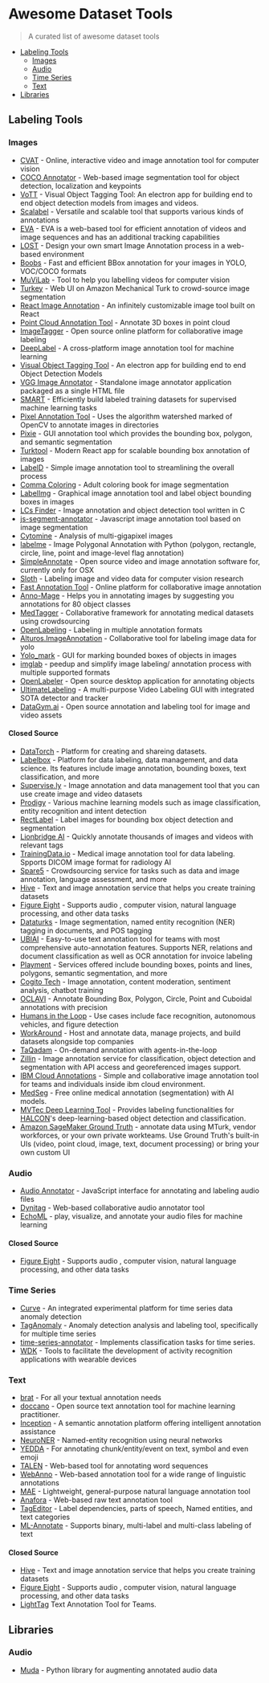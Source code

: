 # Awesome Dataset Tools

> A curated list of awesome dataset tools

- [Labeling Tools](#labeling-tools)
  - [Images](#images)
  - [Audio](#audio)
  - [Time Series](#time-series)
  - [Text](#text)
- [Libraries](#libraries)

## Labeling Tools

### Images

- [CVAT](https://github.com/opencv/cvat) - Online, interactive video and image annotation tool for computer vision
- [COCO Annotator](https://github.com/jsbroks/coco-annotator) - Web-based image segmentation tool for object detection, localization and keypoints
- [VoTT](https://github.com/microsoft/VoTT) - Visual Object Tagging Tool: An electron app for building end to end object detection models from images and videos.
- [Scalabel](https://github.com/scalabel/scalabel) - Versatile and scalable tool that supports various kinds of annotations
- [EVA](https://github.com/Ericsson/eva) - EVA is a web-based tool for efficient annotation of videos and image sequences and has an additional tracking capabilities
- [LOST](https://github.com/l3p-cv/lost) -  Design your own smart Image Annotation process in a web-based environment
- [Boobs](https://github.com/drainingsun/boobs) - Fast and efficient BBox annotation for your images in YOLO, VOC/COCO formats
- [MuViLab](https://github.com/ale152/muvilab) - Tool to help you labelling videos for computer vision
- [Turkey](https://github.com/yanfengliu/turkey) - Web UI on Amazon Mechanical Turk to crowd-source image segmentation
- [React Image Annotation](https://github.com/Secretmapper/react-image-annotation) - An infinitely customizable image tool built on React
- [Point Cloud Annotation Tool](https://github.com/springzfx/point-cloud-annotation-tool) - Annotate 3D boxes in point cloud
- [ImageTagger](https://github.com/bit-bots/imagetagger) - Open source online platform for collaborative image labeling
- [DeepLabel](https://github.com/jveitchmichaelis/deeplabel) - A cross-platform image annotation tool for machine learning
- [Visual Object Tagging Tool](https://github.com/microsoft/VoTT) - An electron app for building end to end Object Detection Models
- [VGG Image Annotator](https://gitlab.com/vgg/via) - Standalone image annotator application packaged as a single HTML file
- [SMART](https://github.com/RTIInternational/SMART) - Efficiently build labeled training datasets for supervised machine learning tasks
- [Pixel Annotation Tool](https://github.com/abreheret/PixelAnnotationTool) - Uses the algorithm watershed marked of OpenCV to annotate images in directories
- [Pixie](https://github.com/buni-rock/Pixie) - GUI annotation tool which provides the bounding box, polygon, and semantic segmentation
- [Turktool](https://github.com/jaxony/turktool) - Modern React app for scalable bounding box annotation of images
- [LabelD](https://github.com/sweppner/labeld) - Simple image annotation tool to streamlining the overall process
- [Comma Coloring](https://github.com/commaai/commacoloring) - Adult coloring book for image segmentation
- [LabelImg](https://github.com/tzutalin/labelImg) - Graphical image annotation tool and label object bounding boxes in images
- [LCs Finder](https://github.com/lc-soft/LC-Finder) - Image annotation and object detection tool written in C
- [js-segment-annotator](https://github.com/kyamagu/js-segment-annotator) - Javascript image annotation tool based on image segmentation
- [Cytomine](https://github.com/cytomine) - Analysis of multi-gigapixel images
- [labelme](https://github.com/wkentaro/labelme) - Image Polygonal Annotation with Python (polygon, rectangle, circle, line, point and image-level flag annotation)
- [SimpleAnnotate](https://github.com/joelb92/SimpleAnnotate) - Open source video and image annotation software for, currently only for OSX
- [Sloth](https://github.com/cvhciKIT/sloth) - Labeling image and video data for computer vision research
- [Fast Annotation Tool](https://github.com/christopher5106/FastAnnotationTool) - Online platform for collaborative image annotation
- [Anno-Mage](https://github.com/virajmavani/semi-auto-image-annotation-tool) - Helps you in annotating images by suggesting you annotations for 80 object classes
- [MedTagger](https://github.com/medtagger/MedTagger) - Collaborative framework for annotating medical datasets using crowdsourcing
- [OpenLabeling](https://github.com/Cartucho/OpenLabeling) - Labeling in multiple annotation formats
- [Alturos.ImageAnnotation](https://github.com/AlturosDestinations/Alturos.ImageAnnotation) - Collaborative tool for labeling image data for yolo
- [Yolo_mark](https://github.com/AlexeyAB/Yolo_mark) - GUI for marking bounded boxes of objects in images
- [imglab](https://github.com/NaturalIntelligence/imglab) - peedup and simplify image labeling/ annotation process with multiple supported formats
- [OpenLabeler](https://github.com/kinhong/OpenLabeler) - Open source desktop application for annotating objects
- [UltimateLabeling](https://github.com/alexandre01/UltimateLabeling) - A multi-purpose Video Labeling GUI with integrated SOTA detector and tracker
- [DataGym.ai](https://github.com/datagym-ai/datagym-core) - Open source annotation and labeling tool for image and video assets

#### Closed Source
- [DataTorch](https://datatorch.io/) - Platform for creating and shareing datasets.
- [Labelbox](https://labelbox.com/) - Platform for data labeling, data management, and data science. Its features include image annotation, bounding boxes, text classification, and more
- [Supervise.ly](https://supervise.ly/) - Image annotation and data management tool that you can use create image and video datasets
- [Prodigy](https://prodi.gy/) - Various machine learning models such as image classification, entity recognition and intent detection
- [RectLabel](https://github.com/ryouchinsa/Rectlabel-support) - Label images for bounding box object detection and segmentation
- [Lionbridge AI](https://lionbridge.ai/services/image-annotation/) - Quickly annotate thousands of images and videos with relevant tags
- [TrainingData.io](https://www.trainingdata.io/) - Medical image annotation tool for data labeling. Spports DICOM image format for radiology AI
- [Spare5](https://app.spare5.com/fives) - Crowdsourcing service for tasks such as data and image annotation, language assessment, and more
- [Hive](https://thehive.ai/) - Text and image annotation service that helps you create training datasets
- [Figure Eight](https://www.figure-eight.com/) - Supports audio , computer vision, natural language processing, and other data tasks
- [Dataturks](https://dataturks.com/) - Image segmentation, named entity recognition (NER) tagging in documents, and POS tagging
- [UBIAI](https://ubiai.tools/) - Easy-to-use text annotation tool for teams with most comprehensive auto-annotation features. Supports NER, relations and document classification as well as OCR annotation for invoice labeling
- [Playment](https://playment.io/) - Services offered include bounding boxes, points and lines, polygons, semantic segmentation, and more
- [Cogito Tech](https://www.cogitotech.com/) - Image annotation, content moderation, sentiment analysis, chatbot training
- [OCLAVI](https://oclavi.com/) - Annotate Bounding Box, Polygon, Circle, Point and Cuboidal annotations with precision
- [Humans in the Loop](https://humansintheloop.org/) -  Use cases include face recognition, autonomous vehicles, and figure detection
- [WorkAround](https://workaround.online/) - Host and annotate data, manage projects, and build datasets alongside top companies
- [TaQadam](https://taqadam.io/) - On-demand annotation with agents-in-the-loop
- [Zillin](https://zillin.io) - Image annotation service for classification, object detection and segmentation with API access and georeferenced images support.
- [IBM Cloud Annotations](https://cloud.annotations.ai/) - Simple and collaborative image annotation tool for teams and individuals inside ibm cloud environment.
- [MedSeg](https://medseg.ai/) - Free online medical annotation (segmentation) with AI models.
- [MVTec Deep Learning Tool](https://www.mvtec.com/products/deep-learning-tool/) - Provides labeling functionalities for [HALCON](https://www.mvtec.com/products/halcon/)'s deep-learning-based object detection and classification.
- [Amazon SageMaker Ground Truth](https://aws.amazon.com/sagemaker/groundtruth/) - annotate data using MTurk, vendor workforces, or your own private workteams. Use Ground Truth's built-in UIs (video, point cloud, image, text, document processing) or bring your own custom UI

### Audio

- [Audio Annotator](https://github.com/CrowdCurio/audio-annotator) - JavaScript interface for annotating and labeling audio files
- [Dynitag](https://github.com/dynilib/dynitag) - Web-based collaborative audio annotator tool
- [EchoML](https://github.com/ritazh/EchoML) - play, visualize, and annotate your audio files for machine learning

#### Closed Source

- [Figure Eight](https://www.figure-eight.com/) - Supports audio , computer vision, natural language processing, and other data tasks


### Time Series

- [Curve](https://github.com/baidu/Curve) - An integrated experimental platform for time series data anomaly detection
- [TagAnomaly](https://github.com/Microsoft/TagAnomaly) - Anomaly detection analysis and labeling tool, specifically for multiple time series
- [time-series-annotator](https://github.com/CrowdCurio/time-series-annotator) - Implements classification tasks for time series.
- [WDK](https://github.com/avenix/WDK) - Tools to facilitate the development of activity recognition applications with wearable devices

### Text

- [brat](https://github.com/nlplab/brat) - For all your textual annotation needs
- [doccano](https://github.com/chakki-works/doccano) - Open source text annotation tool for machine learning practitioner.
- [Inception](https://github.com/inception-project/inception) - A semantic annotation platform offering intelligent annotation assistance
- [NeuroNER](https://github.com/Franck-Dernoncourt/NeuroNER) - Named-entity recognition using neural networks
- [YEDDA](https://github.com/jiesutd/YEDDA) - For annotating chunk/entity/event on text, symbol and even emoji
- [TALEN](https://github.com/CogComp/talen) - Web-based tool for annotating word sequences
- [WebAnno](https://github.com/webanno/webanno) - Web-based annotation tool for a wide range of linguistic annotations
- [MAE](https://github.com/keighrim/mae-annotation) - Lightweight, general-purpose natural language annotation tool
- [Anafora](https://github.com/weitechen/anafora) - Web-based raw text annotation tool
- [TagEditor](https://github.com/d5555/TagEditor) - Label dependencies, parts of speech, Named entities, and text categories
- [ML-Annotate](https://github.com/planbrothers/ml-annotate) - Supports binary, multi-label and multi-class labeling of text

#### Closed Source

- [Hive](https://thehive.ai/) - Text and image annotation service that helps you create training datasets
- [Figure Eight](https://www.figure-eight.com/) - Supports audio , computer vision, natural language processing, and other data tasks
- [LightTag](https://lighttag.io) Text Annotation Tool for Teams. 

## Libraries

### Audio

- [Muda](https://github.com/bmcfee/muda) - Python library for augmenting annotated audio data

